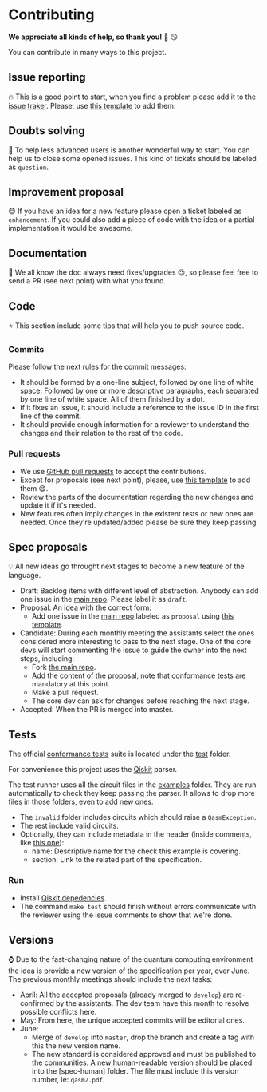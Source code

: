# Contributing

**We appreciate all kinds of help, so thank you!** :clap: :kissing_heart:

You can contribute in many ways to this project.

## Issue reporting

:fire: This is a good point to start, when you find a problem please add it to the [issue traker](https://github.com/IBMResearch/openqasm/issues). Please, use [this template](https://github.com/IBMResearch/contributing/blob/master/templates/issue.md) to add them.

## Doubts solving

:two_women_holding_hands: To help less advanced users is another wonderful way to start. You can help us to close some opened issues. This kind of tickets should be labeled as `question`.

## Improvement proposal

:smiling_imp: If you have an idea for a new feature please open a ticket labeled as `enhancement`. If you could also add a piece of code with the idea or a partial implementation it would be awesome.

## Documentation

:eyes: We all know the doc always need fixes/upgrades :wink:, so please feel free to send a PR (see next point) with what you found.

## Code

:star: This section include some tips that will help you to push source code.

### Commits

Please follow the next rules for the commit messages:

- It should be formed by a one-line subject, followed by one line of white space. Followed by one or more descriptive paragraphs, each separated by one line of white space. All of them finished by a dot.
- If it fixes an issue, it should include a reference to the issue ID in the first line of the commit.
- It should provide enough information for a reviewer to understand the changes and their relation to the rest of the code.

### Pull requests

- We use [GitHub pull requests](https://help.github.com/articles/about-pull-requests) to accept the contributions.
- Except for proposals (see next point), please, use [this template](https://github.com/IBMResearch/contributing/blob/master/templates/pr.md) to add them :smile:.
- Review the parts of the documentation regarding the new changes and update it if it's needed.
- New features often imply changes in the existent tests or new ones are needed. Once they're updated/added please be sure they keep passing.

## Spec proposals

:bulb: All new ideas go throught next stages to become a new feature of the language.

- Draft: Backlog items with different level of abstraction. Anybody can add one issue in the [main repo](https://github.com/Qiskit/openqasm). Please label it as `draft`.
- Proposal: An idea with the correct form:
  - Add one issue in the [main repo](https://github.com/Qiskit/openqasm) labeled as `proposal` using [this template](templates/proposal.md).
- Candidate: During each monthly meeting the assistants select the ones considered more interesting to pass to the next stage. One of the core devs will start commenting the issue to guide the owner into the next steps, including:
  - Fork [the main repo](https://github.com/Qiskit/openqasm).
  - Add the content of the proposal, note that conformance tests are mandatory at this point.
  - Make a pull request.
  - The core dev can ask for changes before reaching the next stage.
- Accepted: When the PR is merged into master.

## Tests

The official [conformance tests](https://en.wikipedia.org/wiki/Conformance_testing) suite is located under the [test](test) folder.

For convenience this project uses the [Qiskit](https://github.com/Qiskit/qiskit-terra) parser.

The test runner uses all the circuit files in the [examples](examples) folder. They are run automatically to check they keep passing the parser. It allows to drop more files in those folders, even to add new ones.

- The `invalid` folder includes circuits which should raise a `QasmException`.
- The rest include valid circuits.
- Optionally, they can include metadata in the header (inside comments, like [this one](examples/invalid/gate_no_found.qasm)):
  - name: Descriptive name for the check this example is covering.
  - section: Link to the related part of the specification.

### Run

- Install [Qiskit depedencies](https://github.com/Qiskit/qiskit-terra#installation).
- The command `make test` should finish without errors communicate with the reviewer using the issue comments to show that we're done.

## Versions

:watch: Due to the fast-changing nature of the quantum computing environment the idea is provide a new version of the specification per year, over June. The previous monthly meetings should include the next tasks:

- April: All the accepted proposals (already merged to `develop`) are re-confirmed by the assistants. The dev team have this month to resolve possible conflicts here.
- May: From here, the unique accepted commits will be editorial ones.
- June:
  - Merge of `develop` into `master`, drop the branch and create a tag with this the new version name.
  - The new standard is considered approved and must be published to the communities. A new human-readable version should be placed into the [spec-human] folder. The file must include this version number, ie: `qasm2.pdf`.
